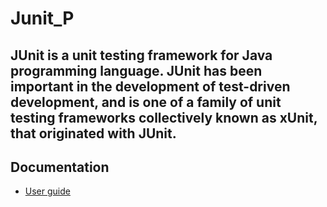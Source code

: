 # Junit_P

## JUnit is a unit testing framework for Java programming language. JUnit has been important in the development of test-driven development, and is one of a family of unit testing frameworks collectively known as xUnit, that originated with JUnit.

## Documentation 
  * [User guide](https://junit.org/junit5/docs/current/user-guide/)
